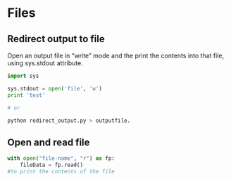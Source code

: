 # Files

## Redirect output to file
Open an output file in “write” mode and the print the contents into that file, using sys.stdout attribute.
```python
import sys

sys.stdout = open('file', 'w')
print 'test'

# or

python redirect_output.py > outputfile.
```

## Open and read file
```python
with open("file-name", "r") as fp:  
    fileData = fp.read()  
#to print the contents of the file 
```

